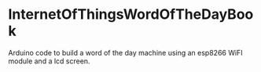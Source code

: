 # InternetOfThingsWordOfTheDayBook
Arduino code to build a word of the day machine using an esp8266 WiFI module and a lcd screen.
